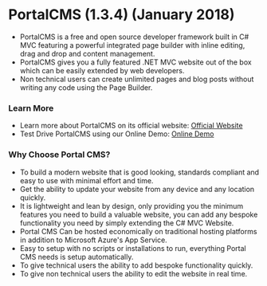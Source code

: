 # PortalCMS (1.3.4) (January 2018)
- PortalCMS is a free and open source developer framework built in C# MVC featuring a powerful integrated page builder with inline editing, drag and drop and content management.
- PortalCMS gives you a fully featured .NET MVC website out of the box which can be easily extended by web developers.
- Non technical users can create unlimited pages and blog posts without writing any code using the Page Builder.

### Learn More
- Learn more about PortalCMS on its official website: [Official Website](http://www.portalcms.online)
- Test Drive PortalCMS using our Online Demo: [Online Demo](http://portalcmsdemo.azurewebsites.net)

### Why Choose Portal CMS?
- To build a modern website that is good looking, standards compliant and easy to use with minimal effort and time.
- Get the ability to update your website from any device and any location quickly. 
- It is lightweight and lean by design, only providing you the minimum features you need to build a valuable website, you can add any bespoke functionality you need by simply extending the C# MVC Website.
- Portal CMS Can be hosted economically on traditional hosting platforms in addition to Microsoft Azure's App Service.
- Easy to setup with no scripts or installations to run, everything Portal CMS needs is setup automatically.
- To give technical users the ability to add bespoke functionality quickly.
- To give non technical users the ability to edit the website in real time.
